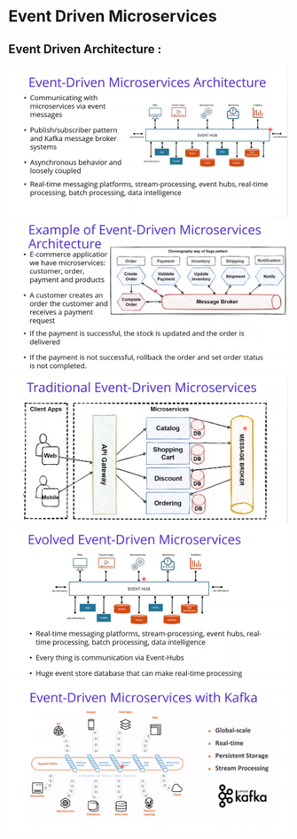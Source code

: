 # Event Driven Microservices

## Event Driven Architecture :

![](m_event_driven_0.png)
![](m_event_driven_1.png)
![](m_event_driven_2.png)
![](m_event_driven_3.png)
![](m_event_driven_4.png)








